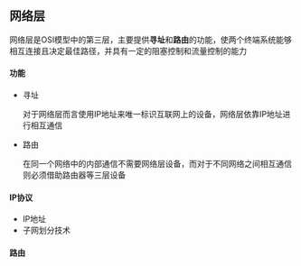 ## 网络层

网络层是OSI模型中的第三层，主要提供**寻址**和**路由**的功能，使两个终端系统能够相互连接且决定最佳路径，并具有一定的阻塞控制和流量控制的能力

#### 功能

* 寻址
  
  对于网络层而言使用IP地址来唯一标识互联网上的设备，网络层依靠IP地址进行相互通信

* 路由
  
  在同一个网络中的内部通信不需要网络层设备，而对于不同网络之间相互通信则必须借助路由器等三层设备

#### IP协议

* IP地址
* 子网划分技术

#### 路由